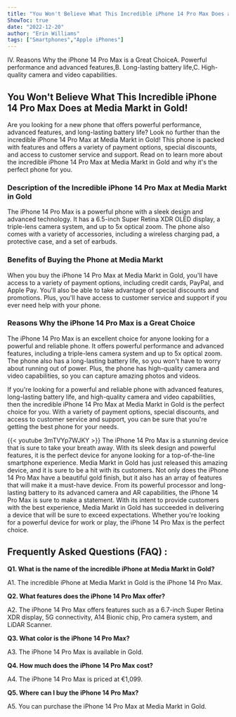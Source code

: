 ```yaml
---
title: "You Won't Believe What This Incredible iPhone 14 Pro Max Does at Media Markt in Gold!"
ShowToc: true 
date: "2022-12-20"
author: "Erin Williams" 
tags: ["Smartphones","Apple iPhones"]
---
```

IV. Reasons Why the iPhone 14 Pro Max is a Great ChoiceA. Powerful performance and advanced features,B. Long-lasting battery life,C. High-quality camera and video capabilities.

## You Won't Believe What This Incredible iPhone 14 Pro Max Does at Media Markt in Gold!

Are you looking for a new phone that offers powerful performance, advanced features, and long-lasting battery life? Look no further than the incredible iPhone 14 Pro Max at Media Markt in Gold! This phone is packed with features and offers a variety of payment options, special discounts, and access to customer service and support. Read on to learn more about the incredible iPhone 14 Pro Max at Media Markt in Gold and why it's the perfect phone for you.

### Description of the Incredible iPhone 14 Pro Max at Media Markt in Gold

The iPhone 14 Pro Max is a powerful phone with a sleek design and advanced technology. It has a 6.5-inch Super Retina XDR OLED display, a triple-lens camera system, and up to 5x optical zoom. The phone also comes with a variety of accessories, including a wireless charging pad, a protective case, and a set of earbuds.

### Benefits of Buying the Phone at Media Markt

When you buy the iPhone 14 Pro Max at Media Markt in Gold, you'll have access to a variety of payment options, including credit cards, PayPal, and Apple Pay. You'll also be able to take advantage of special discounts and promotions. Plus, you'll have access to customer service and support if you ever need help with your phone.

### Reasons Why the iPhone 14 Pro Max is a Great Choice

The iPhone 14 Pro Max is an excellent choice for anyone looking for a powerful and reliable phone. It offers powerful performance and advanced features, including a triple-lens camera system and up to 5x optical zoom. The phone also has a long-lasting battery life, so you won't have to worry about running out of power. Plus, the phone has high-quality camera and video capabilities, so you can capture amazing photos and videos.

If you're looking for a powerful and reliable phone with advanced features, long-lasting battery life, and high-quality camera and video capabilities, then the incredible iPhone 14 Pro Max at Media Markt in Gold is the perfect choice for you. With a variety of payment options, special discounts, and access to customer service and support, you can be sure that you're getting the best phone for your needs.

{{< youtube 3mTVYp7WJKY >}} 
The iPhone 14 Pro Max is a stunning device that is sure to take your breath away. With its sleek design and powerful features, it is the perfect device for anyone looking for a top-of-the-line smartphone experience. Media Markt in Gold has just released this amazing device, and it is sure to be a hit with its customers. Not only does the iPhone 14 Pro Max have a beautiful gold finish, but it also has an array of features that will make it a must-have device. From its powerful processor and long-lasting battery to its advanced camera and AR capabilities, the iPhone 14 Pro Max is sure to make a statement. With its intent to provide customers with the best experience, Media Markt in Gold has succeeded in delivering a device that will be sure to exceed expectations. Whether you're looking for a powerful device for work or play, the iPhone 14 Pro Max is the perfect choice.

## Frequently Asked Questions (FAQ) :
**Q1. What is the name of the incredible iPhone at Media Markt in Gold?**

A1. The incredible iPhone at Media Markt in Gold is the iPhone 14 Pro Max.

**Q2. What features does the iPhone 14 Pro Max offer?**

A2. The iPhone 14 Pro Max offers features such as a 6.7-inch Super Retina XDR display, 5G connectivity, A14 Bionic chip, Pro camera system, and LiDAR Scanner.

**Q3. What color is the iPhone 14 Pro Max?**

A3. The iPhone 14 Pro Max is available in Gold.

**Q4. How much does the iPhone 14 Pro Max cost?**

A4. The iPhone 14 Pro Max is priced at €1,099.

**Q5. Where can I buy the iPhone 14 Pro Max?**

A5. You can purchase the iPhone 14 Pro Max at Media Markt in Gold.


